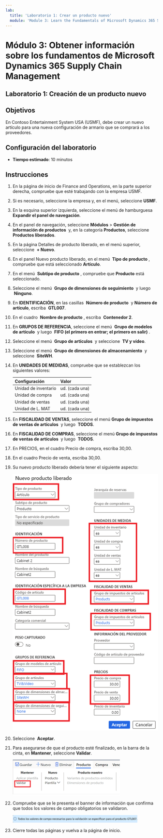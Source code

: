 ```yaml
---
lab:
  title: 'Laboratorio 1: Crear un producto nuevo'
  module: 'Module 3: Learn the Fundamentals of Microsoft Dynamics 365 Supply Chain Management'
---
```


# <a name="module-3-learn-the-fundamentals-of-microsoft-dynamics-365-supply-chain-management"></a>Módulo 3: Obtener información sobre los fundamentos de Microsoft Dynamics 365 Supply Chain Management

## <a name="lab-1---create-a-new-product"></a>Laboratorio 1: Creación de un producto nuevo

## <a name="objectives"></a>Objetivos

En Contoso Entertainment System USA (USMF), debe crear un nuevo artículo para una nueva configuración de armario que se comprará a los proveedores.

## <a name="lab-setup"></a>Configuración del laboratorio

   - **Tiempo estimado**: 10 minutos

## <a name="instructions"></a>Instrucciones

1. En la página de inicio de Finance and Operations, en la parte superior derecha, compruebe que esté trabajando con la empresa USMF.

1. Si es necesario, seleccione la empresa y, en el menú, seleccione **USMF**.

1. En la esquina superior izquierda, seleccione el menú de hamburguesa **Expandir el panel de navegación**.

1. En el panel de navegación, seleccione **Módulos** > **Gestión de información de productos**  y, en la categoría **Productos**, seleccione **Productos liberados**.

1. En la página Detalles de producto liberado, en el menú superior, seleccione  **+ Nuevo**.

1. En el panel Nuevo producto liberado, en el menú  **Tipo de producto** , compruebe que está seleccionado **Artículo**.

1. En el menú  **Subtipo de producto** , compruebe que **Producto** está seleccionado.

1. Seleccione el menú  **Grupo de dimensiones de seguimiento**  y luego  **Ninguno**.

1. En **IDENTIFICACIÓN**, en las casillas  **Número de producto**  y **Número de artículo**, escriba  **GTL007**.

1. En el cuadro  **Nombre de producto** , escriba  **Contenedor 2**.

1. En **GRUPOS DE REFERENCIA**, seleccione el menú  **Grupo de modelos de artículo**  y luego  **FIFO (el primero en entrar; el primero en salir)** .

1. Seleccione el menú  **Grupo de artículos**  y seleccione  **TV y vídeo**.

1. Seleccione el menú  **Grupo de dimensiones de almacenamiento**  y seleccione  **SiteWH**.

1. En **UNIDADES DE MEDIDAS**, compruebe que se establezcan los siguientes valores:

    | **Configuración**| **Valor**|
    | :--- | :--- |
    | Unidad de inventario| ud. (cada una)|
    | Unidad de compra| ud. (cada una)|
    | Unidad de ventas| ud. (cada una)|
    | Unidad de L. MAT| ud. (cada una)|

1. En **FISCALIDAD DE VENTAS**, seleccione el menú **Grupo de impuestos de ventas de artículos**  y luego  **TODOS**.

1. En **FISCALIDAD DE COMPRAS**, seleccione el menú **Grupo de impuestos de ventas de artículos**  y luego  **TODOS**.

1. En PRECIOS, en el cuadro Precio de compra, escriba 30,00.

1. En el cuadro Precio de venta, escriba 30,00.

1. Su nuevo producto liberado debería tener el siguiente aspecto:

    ![Imagen de pantalla que muestra el formulario completado de nuevo producto liberado](./media/lp1-m2-new-release-product.png)

1. Seleccione  **Aceptar**.

1. Para asegurarse de que el producto esté finalizado, en la barra de la cinta, en **Mantener**, seleccione **Validar**.

    ![Imagen de pantalla que muestra la barra de la cinta con Validar resaltado](./media/lp1-m2-validate-ribbon-bar.png)

1. Compruebe que se le presenta el banner de información que confirma que todos los valores de campo obligatorios se validaron.

    ![Imagen de pantalla de la notificación de información de que todos los campos obligatorios se han validado](./media/lp1-m2-confirmation-of-validation.png)

1. Cierre todas las páginas y vuelva a la página de inicio.

